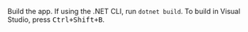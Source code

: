 Build the app. If using the .NET CLI, run `dotnet build`. To build in Visual Studio, press <kbd>Ctrl+Shift+B</kbd>.
